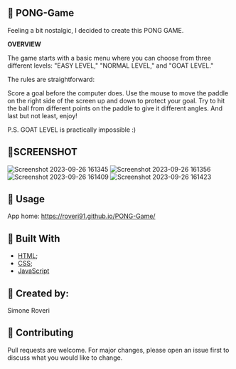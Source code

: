 👾 PONG-Game
---
Feeling a bit nostalgic, I decided to create this PONG GAME.

**OVERVIEW**

The game starts with a basic menu where you can choose from three different levels: "EASY LEVEL," "NORMAL LEVEL," and "GOAT LEVEL."

The rules are straightforward:

Score a goal before the computer does.
Use the mouse to move the paddle on the right side of the screen up and down to protect your goal.
Try to hit the ball from different points on the paddle to give it different angles.
And last but not least, enjoy!

P.S. GOAT LEVEL is practically impossible :)

📱SCREENSHOT
---

![Screenshot 2023-09-26 161345](https://github.com/Roveri91/PONG-Game/assets/105217392/b895dda4-58d0-40df-8fbd-c4d51cf7de14)
![Screenshot 2023-09-26 161356](https://github.com/Roveri91/PONG-Game/assets/105217392/11991816-66f8-4cd3-a43e-b237621d5da0)
![Screenshot 2023-09-26 161409](https://github.com/Roveri91/PONG-Game/assets/105217392/25a01998-04ed-4608-9a74-2588872baebb)
![Screenshot 2023-09-26 161423](https://github.com/Roveri91/PONG-Game/assets/105217392/181aec62-fd57-42f5-b3bc-e0f2921f3ea7)


📕 Usage
---

App home: https://roveri91.github.io/PONG-Game/

🔨 Built With
---
+ [HTML](https://developer.mozilla.org/en-US/docs/Web/HTML);
+ [CSS](https://developer.mozilla.org/en-US/docs/Web/CSS);
+ [JavaScript](https://developer.mozilla.org/en-US/docs/Web/JavaScript)

🗿 Created by:
---

Simone Roveri

💅 Contributing
---

Pull requests are welcome. For major changes, please open an issue first to discuss what you would like to change.
